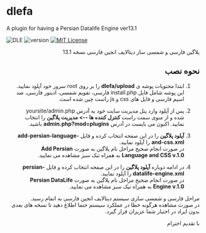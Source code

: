 # dlefa
A plugin for having a Persian Datalife Engine ver13.1

![DLE](https://img.shields.io/badge/DLE-13.x-green.svg?style=flat-square "DLE Version")
![version](https://img.shields.io/badge/version-1.0-red.svg?style=flat-square "Version")
[![MIT License](https://img.shields.io/badge/license-MIT-blue.svg?style=flat-square)](https://github.com/dle-modules/DLE-BlockPro/blob/master/LICENSE)

<div dir="rtl">
پلاگین فارسی و شمسی ساز دیتالایف انجین فارسی نسخه 13.1

## نحوه نصب

1. ابتدا محتویات پوشه ی **dlefa/upload** را بر روی root سرور خود آپلود نمایید.<br>
این پوشه شامل فایل install.php فارسی، تقویم شمسی، ادیتور فارسی، ضد اسپم فارسی و فایل های css و js راست چین شده است.

2. پس از آپلود وارد پنل مدیریت سایت خود به آدرس yoursite/admin.php شده و از منوی سمت راست  **کنترل کننده ها --> مدیریت پلاگین** را انتخاب نمایید. اکنون می بایست در آدرس **admin.php?mod=plugins** باشید.

3. **آپلود پلاگین** را در این صفحه انتخاب کرده و فایل **add-persian-language-and-css.xml** را آپلود نمایید.<br>
در صورت انجام صحیح مراحل نام پلاگین به صورت **Add Persian Language and CSS v.1.0** به همراه تیک سبز مشاهده می نمایید.

4. در ادامه دوباره **آپلود پلاگین** را در این صفحه انتخاب کرده و فایل **persian-datalife-engine.xml** را آپلود نمایید.<br>
در صورت انجام صحیح مراحل نام پلاگین به صورت **Persian DataLife Engine v.1.0** به همراه تیک سبز مشاهده می نمایید.

مراحل فارسی و شمسی سازی سیستم دیتالایف انجین فارسی به اتمام رسید.<br>
در صورت مشاهده هرگونه خطا در عملکرد سیستم حتما اطلاع دهید تا نسخه های بعدی بدون ایراد در اختیار شما عزیزان قرار گیرد.

با تقدیم احترام
</div>
